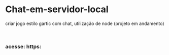 # Chat-em-servidor-local
criar jogo estilo gartic com chat, utilização de node (projeto em andamento)
<!--
criar conta:
https://cadastrochat-jessicamoreiraroso.b4a.run/-->
<br>
<h3>acesse: https: <h3>
